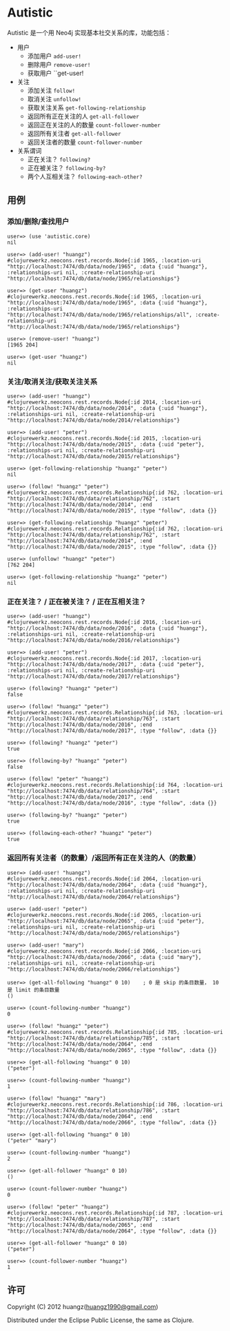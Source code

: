 # Autistic

Autistic 是一个用 Neo4j 实现基本社交关系的库，功能包括：

* 用户
    * 添加用户 ``add-user!``
    * 删除用户 ``remove-user!``
    * 获取用户 ``get-user!
* 关注
    * 添加关注 ``follow!``
    * 取消关注 ``unfollow!``
    * 获取关注关系 ``get-following-relationship``
    * 返回所有正在关注的人 ``get-all-follower``
    * 返回正在关注的人的数量 ``count-follower-number``
    * 返回所有关注者 ``get-all-follower``
    * 返回关注者的数量 ``count-follower-number``
* 关系谓词
    * 正在关注？ ``following?``
    * 正在被关注？ ``following-by?``
    * 两个人互相关注？ ``following-each-other?``


## 用例

### 添加/删除/查找用户

    user=> (use 'autistic.core)
    nil

    user=> (add-user! "huangz")
    #clojurewerkz.neocons.rest.records.Node{:id 1965, :location-uri "http://localhost:7474/db/data/node/1965", :data {:uid "huangz"}, :relationships-uri nil, :create-relationship-uri "http://localhost:7474/db/data/node/1965/relationships"}

    user=> (get-user "huangz")
    #clojurewerkz.neocons.rest.records.Node{:id 1965, :location-uri "http://localhost:7474/db/data/node/1965", :data {:uid "huangz"}, :relationships-uri "http://localhost:7474/db/data/node/1965/relationships/all", :create-relationship-uri "http://localhost:7474/db/data/node/1965/relationships"}

    user=> (remove-user! "huangz")
    [1965 204]

    user=> (get-user "huangz")
    nil

### 关注/取消关注/获取关注关系

    user=> (add-user! "huangz")
    #clojurewerkz.neocons.rest.records.Node{:id 2014, :location-uri "http://localhost:7474/db/data/node/2014", :data {:uid "huangz"}, :relationships-uri nil, :create-relationship-uri "http://localhost:7474/db/data/node/2014/relationships"}

    user=> (add-user! "peter")
    #clojurewerkz.neocons.rest.records.Node{:id 2015, :location-uri "http://localhost:7474/db/data/node/2015", :data {:uid "peter"}, :relationships-uri nil, :create-relationship-uri "http://localhost:7474/db/data/node/2015/relationships"}

    user=> (get-following-relationship "huangz" "peter")
    nil

    user=> (follow! "huangz" "peter")
    #clojurewerkz.neocons.rest.records.Relationship{:id 762, :location-uri "http://localhost:7474/db/data/relationship/762", :start "http://localhost:7474/db/data/node/2014", :end "http://localhost:7474/db/data/node/2015", :type "follow", :data {}}

    user=> (get-following-relationship "huangz" "peter")
    #clojurewerkz.neocons.rest.records.Relationship{:id 762, :location-uri "http://localhost:7474/db/data/relationship/762", :start "http://localhost:7474/db/data/node/2014", :end "http://localhost:7474/db/data/node/2015", :type "follow", :data {}}

    user=> (unfollow! "huangz" "peter")
    [762 204]

    user=> (get-following-relationship "huangz" "peter")
    nil

### 正在关注？ / 正在被关注？ / 正在互相关注？

    user=> (add-user! "huangz")
    #clojurewerkz.neocons.rest.records.Node{:id 2016, :location-uri "http://localhost:7474/db/data/node/2016", :data {:uid "huangz"}, :relationships-uri nil, :create-relationship-uri "http://localhost:7474/db/data/node/2016/relationships"}

    user=> (add-user! "peter")
    #clojurewerkz.neocons.rest.records.Node{:id 2017, :location-uri "http://localhost:7474/db/data/node/2017", :data {:uid "peter"}, :relationships-uri nil, :create-relationship-uri "http://localhost:7474/db/data/node/2017/relationships"}

    user=> (following? "huangz" "peter")
    false

    user=> (follow! "huangz" "peter")
    #clojurewerkz.neocons.rest.records.Relationship{:id 763, :location-uri "http://localhost:7474/db/data/relationship/763", :start "http://localhost:7474/db/data/node/2016", :end "http://localhost:7474/db/data/node/2017", :type "follow", :data {}}

    user=> (following? "huangz" "peter")
    true

    user=> (following-by? "huangz" "peter")
    false

    user=> (follow! "peter" "huangz")
    #clojurewerkz.neocons.rest.records.Relationship{:id 764, :location-uri "http://localhost:7474/db/data/relationship/764", :start "http://localhost:7474/db/data/node/2017", :end "http://localhost:7474/db/data/node/2016", :type "follow", :data {}}

    user=> (following-by? "huangz" "peter")
    true

    user=> (following-each-other? "huangz" "peter")
    true

### 返回所有关注者（的数量）/返回所有正在关注的人（的数量）

    user=> (add-user! "huangz")
    #clojurewerkz.neocons.rest.records.Node{:id 2064, :location-uri "http://localhost:7474/db/data/node/2064", :data {:uid "huangz"}, :relationships-uri nil, :create-relationship-uri "http://localhost:7474/db/data/node/2064/relationships"}

    user=> (add-user! "peter")
    #clojurewerkz.neocons.rest.records.Node{:id 2065, :location-uri "http://localhost:7474/db/data/node/2065", :data {:uid "peter"}, :relationships-uri nil, :create-relationship-uri "http://localhost:7474/db/data/node/2065/relationships"}

    user=> (add-user! "mary")
    #clojurewerkz.neocons.rest.records.Node{:id 2066, :location-uri "http://localhost:7474/db/data/node/2066", :data {:uid "mary"}, :relationships-uri nil, :create-relationship-uri "http://localhost:7474/db/data/node/2066/relationships"}

    user=> (get-all-following "huangz" 0 10)    ; 0 是 skip 的条目数量， 10 是 limit 的条目数量
    ()

    user=> (count-following-number "huangz")
    0

    user=> (follow! "huangz" "peter")
    #clojurewerkz.neocons.rest.records.Relationship{:id 785, :location-uri "http://localhost:7474/db/data/relationship/785", :start "http://localhost:7474/db/data/node/2064", :end "http://localhost:7474/db/data/node/2065", :type "follow", :data {}}

    user=> (get-all-following "huangz" 0 10)
    ("peter")

    user=> (count-following-number "huangz")
    1

    user=> (follow! "huangz" "mary")
    #clojurewerkz.neocons.rest.records.Relationship{:id 786, :location-uri "http://localhost:7474/db/data/relationship/786", :start "http://localhost:7474/db/data/node/2064", :end "http://localhost:7474/db/data/node/2066", :type "follow", :data {}}

    user=> (get-all-following "huangz" 0 10)
    ("peter" "mary")

    user=> (count-following-number "huangz")
    2

    user=> (get-all-follower "huangz" 0 10)
    ()

    user=> (count-follower-number "huangz")
    0

    user=> (follow! "peter" "huangz")
    #clojurewerkz.neocons.rest.records.Relationship{:id 787, :location-uri "http://localhost:7474/db/data/relationship/787", :start "http://localhost:7474/db/data/node/2065", :end "http://localhost:7474/db/data/node/2064", :type "follow", :data {}}

    user=> (get-all-follower "huangz" 0 10)
    ("peter")

    user=> (count-follower-number "huangz")
    1


## 许可

Copyright (C) 2012 huangz(huangz1990@gmail.com)

Distributed under the Eclipse Public License, the same as Clojure.

